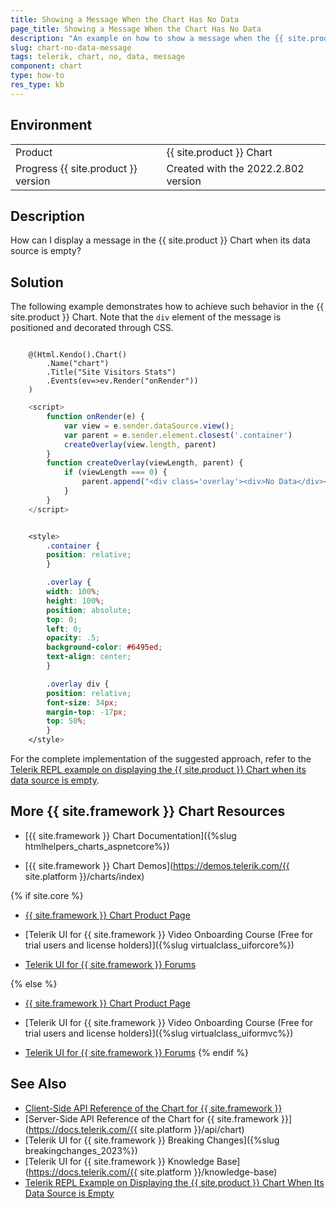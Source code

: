 ```yaml
---
title: Showing a Message When the Chart Has No Data
page_title: Showing a Message When the Chart Has No Data
description: "An example on how to show a message when the {{ site.product }} Chart has no data."
slug: chart-no-data-message
tags: telerik, chart, no, data, message
component: chart
type: how-to
res_type: kb
---
```


## Environment

<table>
 <tr>
  <td>Product</td>
  <td>{{ site.product }} Chart</td>
 </tr>
 <tr>
  <td>Progress {{ site.product }} version</td>
  <td>Created with the 2022.2.802 version</td>
 </tr>
</table>

## Description

How can I display a message in the {{ site.product }} Chart when its data source is empty?

## Solution

The following example demonstrates how to achieve such behavior in the {{ site.product }} Chart. Note that the `div` element of the message is positioned and decorated through CSS.


```Index.cshtml

    @(Html.Kendo().Chart()
        .Name("chart")
        .Title("Site Visitors Stats")
        .Events(ev=>ev.Render("onRender"))
    )

```
```Script.js
    <script>
        function onRender(e) {
            var view = e.sender.dataSource.view();
            var parent = e.sender.element.closest('.container')
            createOverlay(view.length, parent)
        }
        function createOverlay(viewLength, parent) {
            if (viewLength === 0) {
                parent.append("<div class='overlay'><div>No Data</div></div>")
            }
        }
    </script>
```
```Style.css

    <style>
        .container {
        position: relative;
        }

        .overlay {
        width: 100%;
        height: 100%;
        position: absolute;
        top: 0;
        left: 0;
        opacity: .5;
        background-color: #6495ed;
        text-align: center;
        }

        .overlay div {
        position: relative;
        font-size: 34px;
        margin-top: -17px;
        top: 50%;
        }
    </style>

```

For the complete implementation of the suggested approach, refer to the [Telerik REPL example on displaying the {{ site.product }} Chart when its data source is empty](https://netcorerepl.telerik.com/cQbPQFFd41Tge1n326).

## More {{ site.framework }} Chart Resources

* [{{ site.framework }} Chart Documentation]({%slug htmlhelpers_charts_aspnetcore%})

* [{{ site.framework }} Chart Demos](https://demos.telerik.com/{{ site.platform }}/charts/index)

{% if site.core %}
* [{{ site.framework }} Chart Product Page](https://www.telerik.com/aspnet-core-ui/charts)

* [Telerik UI for {{ site.framework }} Video Onboarding Course (Free for trial users and license holders)]({%slug virtualclass_uiforcore%})

* [Telerik UI for {{ site.framework }} Forums](https://www.telerik.com/forums/aspnet-core-ui)

{% else %}
* [{{ site.framework }} Chart Product Page](https://www.telerik.com/aspnet-mvc/charts)

* [Telerik UI for {{ site.framework }} Video Onboarding Course (Free for trial users and license holders)]({%slug virtualclass_uiformvc%})

* [Telerik UI for {{ site.framework }} Forums](https://www.telerik.com/forums/aspnet-mvc)
{% endif %}

## See Also

* [Client-Side API Reference of the Chart for {{ site.framework }}](https://docs.telerik.com/kendo-ui/api/javascript/ui/chart)
* [Server-Side API Reference of the Chart for {{ site.framework }}](https://docs.telerik.com/{{ site.platform }}/api/chart)
* [Telerik UI for {{ site.framework }} Breaking Changes]({%slug breakingchanges_2023%})
* [Telerik UI for {{ site.framework }} Knowledge Base](https://docs.telerik.com/{{ site.platform }}/knowledge-base)
* [Telerik REPL Example on Displaying the {{ site.product }} Chart When Its Data Source is Empty](https://netcorerepl.telerik.com/cQbPQFFd41Tge1n326)
